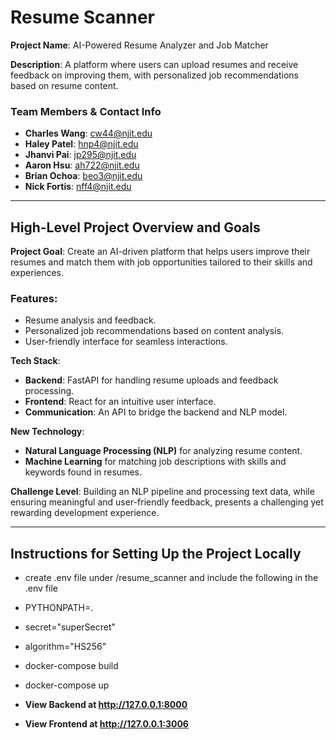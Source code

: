 # Resume Scanner

**Project Name**: AI-Powered Resume Analyzer and Job Matcher

**Description**: A platform where users can upload resumes and receive feedback on improving them, with personalized job recommendations based on resume content.

### Team Members & Contact Info
- **Charles Wang**: [cw44@njit.edu](mailto:cw44@njit.edu)
- **Haley Patel**: [hnp4@njit.edu](mailto:hnp4@njit.edu)
- **Jhanvi Pai**: [jp295@njit.edu](mailto:jp295@njit.edu)
- **Aaron Hsu**: [ah722@njit.edu](mailto:ah722@njit.edu)
- **Brian Ochoa**: [beo3@njit.edu](mailto:beo3@njit.edu)
- **Nick Fortis**: [nff4@njit.edu](mailto:nff4@njit.edu)

---

## High-Level Project Overview and Goals

**Project Goal**: Create an AI-driven platform that helps users improve their resumes and match them with job opportunities tailored to their skills and experiences.

### Features:
- Resume analysis and feedback.
- Personalized job recommendations based on content analysis.
- User-friendly interface for seamless interactions.

**Tech Stack**:
- **Backend**: FastAPI for handling resume uploads and feedback processing.
- **Frontend**: React for an intuitive user interface.
- **Communication**: An API to bridge the backend and NLP model.

**New Technology**:
- **Natural Language Processing (NLP)** for analyzing resume content.
- **Machine Learning** for matching job descriptions with skills and keywords found in resumes.

**Challenge Level**: Building an NLP pipeline and processing text data, while ensuring meaningful and user-friendly feedback, presents a challenging yet rewarding development experience.

---

## Instructions for Setting Up the Project Locally
- create .env file under /resume_scanner and include the following in the .env file
- PYTHONPATH=.
- secret="superSecret"
- algorithm="HS256"

- docker-compose build
- docker-compose up
- **View Backend at http://127.0.0.1:8000**
- **View Frontend at http://127.0.0.1:3006**
